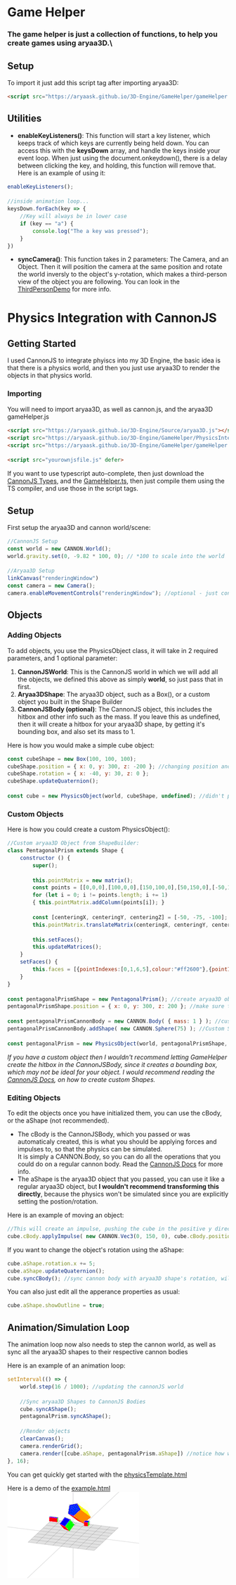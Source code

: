 # Game Helper
### The game helper is just a collection of functions, to help you create games using aryaa3D.\ 

## Setup
To import it just add this script tag after importing aryaa3D:
```html
<script src="https://aryaask.github.io/3D-Engine/GameHelper/gameHelper.js"></script>
```

## Utilities
- **enableKeyListeners()**: This function will start a key listener, which keeps track of which keys are currently being held down. You can access this with the **keysDown** array, and handle the keys inside your event loop. When just using the document.onkeydown(), there is a delay between clicking the key, and holding, this function will remove that. Here is an example of using it:
```javascript
enableKeyListeners();

//inside animation loop...
keysDown.forEach(key => {
    //Key will always be in lower case
    if (key == "a") {
        console.log("The a key was pressed");
    }
})
```

- **syncCamera()**: This function takes in 2 parameters: The Camera, and an Object. Then it will position the camera at the same position and rotate the world inversly to the object's y-rotation, which makes a third-person view of the object you are following. You can look in the [ThirdPersonDemo](https://github.com/AryaaSk/3D-Engine/blob/master/GameHelper/ThirdPersonDemo) for more info.


# Physics Integration with CannonJS

## Getting Started
I used CannonJS to integrate phyiscs into my 3D Engine, the basic idea is that there is a physics world, and then you just use aryaa3D to render the objects in that physics world.

### Importing
You will need to import aryaa3D, as well as cannon.js, and the aryaa3D gameHelper.js
```html
<script src="https://aryaask.github.io/3D-Engine/Source/aryaa3D.js"></script>
<script src="https://aryaask.github.io/3D-Engine/GameHelper/PhysicsIntegration/cannon.js"></script>
<script src="https://aryaask.github.io/3D-Engine/GameHelper/gameHelper.js"></script>

<script src="yourownjsfile.js" defer>
```

If you want to use typescript auto-complete, then just download the [CannonJS Types](https://github.com/AryaaSk/3D-Engine/blob/master/GameHelper/PhysicsIntegration/cannonTypes.d.ts), and the [GameHelper.ts](https://github.com/AryaaSk/3D-Engine/blob/master/GameHelper/gameHelper.ts), then just compile them using the TS compiler, and use those in the script tags.

## Setup
First setup the aryaa3D and cannon world/scene:
```javascript 
//CannonJS Setup
const world = new CANNON.World();
world.gravity.set(0, -9.82 * 100, 0); // *100 to scale into the world

//Aryaa3D Setup
linkCanvas("renderingWindow")
const camera = new Camera();
camera.enableMovementControls("renderingWindow"); //optional - just configuring camera
```

## Objects

### Adding Objects 
To add objects, you use the PhysicsObject class, it will take in 2 required parameters, and 1 optional parameter:
1. **CannonJSWorld**: This is the CannonJS world in which we will add all the objects, we defined this above as simply **world**, so just pass that in first.
2. **Aryaa3DShape**: The aryaa3D object, such as a Box(), or a custom object you built in the Shape Builder
3. **CannonJSBody (optional)**: The CannonJS object, this includes the hitbox and other info such as the mass. If you leave this as undefined, then it will create a hitbox for your aryaa3D shape, by getting it's bounding box, and also set its mass to 1.

Here is how you would make a simple cube object:
```javascript
const cubeShape = new Box(100, 100, 100);
cubeShape.position = { x: 0, y: 300, z: -200 }; //changing position and rotation of aryaa3D object
cubeShape.rotation = { x: -40, y: 30, z: 0 };
cubeShape.updateQuaternion();

const cube = new PhysicsObject(world, cubeShape, undefined); //didn't pass theCannonJSBody, so GameHelper will automatically create them.
```

### Custom Objects
Here is how you could create a custom PhysicsObject():
```javascript
//Custom aryaa3D Object from ShapeBuilder:
class PentagonalPrism extends Shape {
    constructor () {
        super();

        this.pointMatrix = new matrix();
        const points = [[0,0,0],[100,0,0],[150,100,0],[50,150,0],[-50,100,0],[0,0,200],[100,0,200],[150,100,200],[50,150,200],[-50,100,200]];
        for (let i = 0; i != points.length; i += 1)
        { this.pointMatrix.addColumn(points[i]); }

        const [centeringX, centeringY, centeringZ] = [-50, -75, -100];
        this.pointMatrix.translateMatrix(centeringX, centeringY, centeringZ);

        this.setFaces();
        this.updateMatrices();
    }
    setFaces() {
        this.faces = [{pointIndexes:[0,1,6,5],colour:"#ff2600"},{pointIndexes:[1,2,7,6],colour:"#ff9300"},{pointIndexes:[2,3,8,7],colour:"#fffb00"},{pointIndexes:[3,4,9,8],colour:"#00f900"},{pointIndexes:[0,4,9,5],colour:"#00fdff"},{pointIndexes:[0,1,2,3,4],colour:"#0433ff"},{pointIndexes:[5,6,7,8,9],colour:"#ff40ff"}];
    }
}

const pentagonalPrismShape = new PentagonalPrism(); //create aryaa3D object with the newly created class
pentagonalPrismShape.position = { x: 0, y: 300, z: 200 }; //make sure to edit the position and rotation of the aShape, not cBody, since when initializing the cBody is synced to the aShape

const pentagonalPrismCannonBody = new CANNON.Body( { mass: 1 } ); //custom CannonJS Body
pentagonalPrismCannonBody.addShape( new CANNON.Sphere(75) ); //Custom Shape, which gives it a hitbox of a sphere

const pentagonalPrism = new PhysicsObject(world, pentagonalPrismShape, pentagonalPrismCannonBody);
```
*If you have a custom object then I wouldn't recommend letting GameHelper create the hitbox in the CannonJSBody, since it creates a bounding box, which may not be ideal for your object. I would recommend reading the [CannonJS Docs](https://github.com/schteppe/cannon.js), on how to create custom Shapes.*

### Editing Objects
To edit the objects once you have initialized them, you can use the cBody, or the aShape (not recommended).
- The cBody is the CannonJSBody, which you passed or was automaticaly created, this is what you should be applying forces and impulses to, so that the physics can be simulated.\
It is simply a CANNON.Body, so you can do all the operations that you could do on a regular cannon body. Read the [CannonJS Docs](https://github.com/schteppe/cannon.js) for more info.
- The aShape is the aryaa3D object that you passed, you can use it like a regular aryaa3D object, but **I wouldn't recommend transforming this directly**, because the physics won't be simulated since you are explicitly setting the postion/rotation.

Here is an example of moving an object:
```javascript
//This will create an impulse, pushing the cube in the positive y direction
cube.cBody.applyImpulse( new CANNON.Vec3(0, 150, 0), cube.cBody.position );
```

If you want to change the object's rotation using the aShape:
```javascript
cube.aShape.rotation.x += 5;
cube.aShape.updateQuaternion();
cube.syncCBody(); //sync cannon body with aryaa3D shape's rotation, will also sync position
```

You can also just edit all the apperance properties as usual:
```javascript
cube.aShape.showOutline = true;
```

## Animation/Simulation Loop
The animation loop now also needs to step the cannon world, as well as sync all the aryaa3D shapes to their respective cannon bodies

Here is an example of an animation loop:
```javascript
setInterval(() => {
    world.step(16 / 1000); //updating the cannonJS world

    //Sync aryaa3D Shapes to CannonJS Bodies
    cube.syncAShape();
    pentagonalPrism.syncAShape();

    //Render objects
    clearCanvas();
    camera.renderGrid();
    camera.render([cube.aShape, pentagonalPrism.aShape]) //notice how we pass in the aryaa3D shapes
}, 16);
```

You can get quickly get started with the [physicsTemplate.html](https://github.com/AryaaSk/3D-Engine/tree/master/GameHelper/PhysicsIntegration/physicsTemplate.html)

Here is a demo of the [example.html](https://github.com/AryaaSk/3D-Engine/tree/master/GameHelper/PhysicsIntegration/example.html)\
![Preview Gif](https://github.com/AryaaSk/3D-Engine/blob/master/Previews/PhysicsDemo.gif?raw=true)